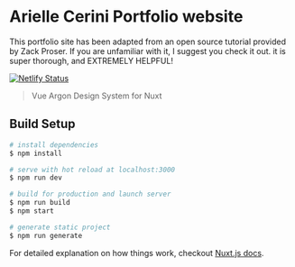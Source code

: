 # Arielle Cerini Portfolio website 

This portfolio site has been adapted from an open source tutorial provided by Zack Proser. If you are unfamiliar with it, I suggest you check it out. it is super thorough, and EXTREMELY HELPFUL! 

[![Netlify Status](https://api.netlify.com/api/v1/badges/829157fb-72fc-40e9-b710-db7070ed8f7d/deploy-status)](https://app.netlify.com/sites/gifted-albattani-6bea85/deploys)

> Vue Argon Design System for Nuxt

## Build Setup

``` bash
# install dependencies
$ npm install

# serve with hot reload at localhost:3000
$ npm run dev

# build for production and launch server
$ npm run build
$ npm start

# generate static project
$ npm run generate
```

For detailed explanation on how things work, checkout [Nuxt.js docs](https://nuxtjs.org).
